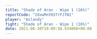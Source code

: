 ```yaml
---
title: "Shade of Aran - Wipe 1 (16%)"
reportCode: "2dxwMnYH37rFJfN1"
player: "Aslandy"
fight: "Shade of Aran - Wipe 1 (16%)"
date: 2021-06-30T19:09:58.934000+00:00
---
```

